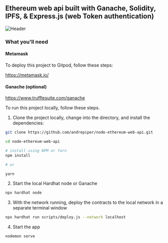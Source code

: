 ## Ethereum web api built with Ganache, Solidity, IPFS, & Express.js (web Token authentication)

![Header](https://images.unsplash.com/photo-1622102699291-b881675c58fc?ixid=MnwxMjA3fDB8MHxzZWFyY2h8M3x8ZXRoZXJ8ZW58MHx8MHx8&ixlib=rb-1.2.1&auto=format&fit=crop&w=500&q=60)

### What you'll need

#### Metamask

To deploy this project to Gitpod, follow these steps:

https://metamask.io/

#### Ganache (optional)

https://www.trufflesuite.com/ganache

To run this project locally, follow these steps.

1. Clone the project locally, change into the directory, and install the dependencies:

```sh
git clone https://github.com/andrepiper/node-ethereum-web-api.git

cd node-ethereum-web-api

# install using NPM or Yarn
npm install

# or

yarn
```

2. Start the local Hardhat node or Ganache

```sh
npx hardhat node
```

3. With the network running, deploy the contracts to the local network in a separate terminal window

```sh
npx hardhat run scripts/deploy.js --network localhost
```

4. Start the app

```
nodemon serve
```
